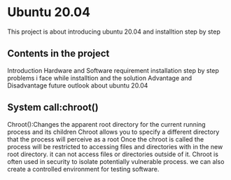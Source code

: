 # Ubuntu 20.04

This project is about introducing ubuntu 20.04 and installtion step by step

## Contents in the project

Introduction
Hardware and Software requirement
installation step by step
problems i face while installtion and the solution
Advantage and Disadvantage
future outlook about ubuntu 20.04

## System call:chroot()

Chroot():Changes the apparent root directory for the current running process and its children
Chroot allows you to specify a different directory that the process will perceive as a root 
Once the chroot is called the process will be restricted to accessing files and directories with in the new root directory. it can not access files or directories outside of it.
Chroot is often used in security to isolate potentially vulnerable process. we can also create a controlled environment for testing software.
